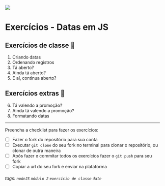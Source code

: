 ![](https://i.imgur.com/xG74tOh.png)

# Exercícios - Datas em JS

## Exercícios de classe 🏫

1. Criando datas
2. Ordenando registros
3. Tá aberto?
4. Ainda tá aberto?
5. E aí, continua aberto?

## Exercícios extras 🌟

6. Tá valendo a promoção?
7. Ainda tá valendo a promoção?
8. Formatando datas

---

Preencha a checklist para fazer os exercícios:

-   [ ] Fazer o fork do repositório para sua conta
-   [ ] Executar `git clone` do seu fork no terminal para clonar o repositório, ou clonar de outra maneira
-   [ ] Após fazer e commitar todos os exercícios fazer o `git push` para seu fork
-   [ ] Copiar a url do seu fork e enviar na plataforma

###### tags: `nodeJS` `módulo 2` `exercício de classe` `date`

